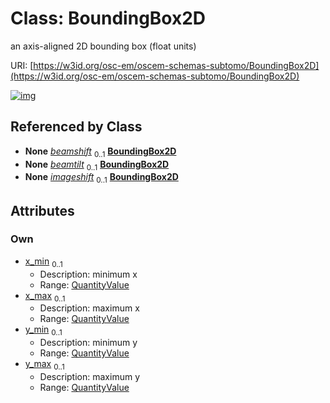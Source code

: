 
# Class: BoundingBox2D

an axis-aligned 2D bounding box (float units)

URI: [https://w3id.org/osc-em/oscem-schemas-subtomo/BoundingBox2D](https://w3id.org/osc-em/oscem-schemas-subtomo/BoundingBox2D)


[![img](https://yuml.me/diagram/nofunky;dir:TB/class/[QuantityValue],[QuantityValue]<y_max%200..1-++[BoundingBox2D],[QuantityValue]<y_min%200..1-++[BoundingBox2D],[QuantityValue]<x_max%200..1-++[BoundingBox2D],[QuantityValue]<x_min%200..1-++[BoundingBox2D],[Acquisition]++-%20beamshift%200..1>[BoundingBox2D],[Acquisition]++-%20beamtilt%200..1>[BoundingBox2D],[Acquisition]++-%20imageshift%200..1>[BoundingBox2D],[Acquisition])](https://yuml.me/diagram/nofunky;dir:TB/class/[QuantityValue],[QuantityValue]<y_max%200..1-++[BoundingBox2D],[QuantityValue]<y_min%200..1-++[BoundingBox2D],[QuantityValue]<x_max%200..1-++[BoundingBox2D],[QuantityValue]<x_min%200..1-++[BoundingBox2D],[Acquisition]++-%20beamshift%200..1>[BoundingBox2D],[Acquisition]++-%20beamtilt%200..1>[BoundingBox2D],[Acquisition]++-%20imageshift%200..1>[BoundingBox2D],[Acquisition])

## Referenced by Class

 *  **None** *[beamshift](beamshift.md)*  <sub>0..1</sub>  **[BoundingBox2D](BoundingBox2D.md)**
 *  **None** *[beamtilt](beamtilt.md)*  <sub>0..1</sub>  **[BoundingBox2D](BoundingBox2D.md)**
 *  **None** *[imageshift](imageshift.md)*  <sub>0..1</sub>  **[BoundingBox2D](BoundingBox2D.md)**

## Attributes


### Own

 * [x_min](x_min.md)  <sub>0..1</sub>
     * Description: minimum x
     * Range: [QuantityValue](QuantityValue.md)
 * [x_max](x_max.md)  <sub>0..1</sub>
     * Description: maximum x
     * Range: [QuantityValue](QuantityValue.md)
 * [y_min](y_min.md)  <sub>0..1</sub>
     * Description: minimum y
     * Range: [QuantityValue](QuantityValue.md)
 * [y_max](y_max.md)  <sub>0..1</sub>
     * Description: maximum y
     * Range: [QuantityValue](QuantityValue.md)
